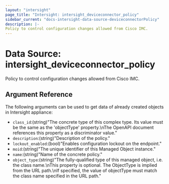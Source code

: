 ```yaml
---
layout: "intersight"
page_title: "Intersight: intersight_deviceconnector_policy"
sidebar_current: "docs-intersight-data-source-deviceconnectorPolicy"
description: |-
Policy to control configuration changes allowed from Cisco IMC.
---
```


# Data Source: intersight_deviceconnector_policy
Policy to control configuration changes allowed from Cisco IMC.
## Argument Reference
The following arguments can be used to get data of already created objects in Intersight appliance:
* `class_id`:(string)"The concrete type of this complex type. Its value must be the same as the 'objectType' property.\nThe OpenAPI document references this property as a discriminator value."
* `description`:(string)"Description of the policy."
* `lockout_enabled`:(bool)"Enables configuration lockout on the endpoint."
* `moid`:(string)"The unique identifier of this Managed Object instance."
* `name`:(string)"Name of the concrete policy."
* `object_type`:(string)"The fully-qualified type of this managed object, i.e. the class name.\nThis property is optional. The ObjectType is implied from the URL path.\nIf specified, the value of objectType must match the class name specified in the URL path."
